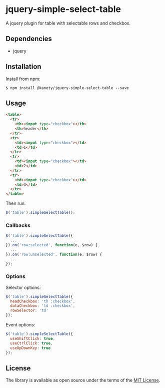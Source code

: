 # jquery-simple-select-table

A jquery plugin for table with selectable rows and checkbox.

## Dependencies

* jquery

## Installation

Install from npm:

    $ npm install @kanety/jquery-simple-select-table --save

## Usage

```html
<table>
  <tr>
    <th><input type="checkbox"></th>
    <th>header</th>
  </tr>
  <tr>
    <td><input type="checkbox"></td>
    <td>1</td>
  </tr>
  <tr>
    <td><input type="checkbox"></td>
    <td>2</td>
  </tr>
  <tr>
    <td><input type="checkbox"></td>
    <td>3</td>
  </tr>
</table>
```

Then run:

```javascript
$('table').simpleSelectTable();
```

### Callbacks

```javascript
$('table').simpleSelectTable({
  ...
}).on('row:selected', function(e, $row) {
  ...
}).on('row:unselected', function(e, $row) {
  ...
});
```

### Options

Selector options:

```javascript
$('table').simpleSelectTable({
  headCheckbox: 'th :checkbox',
  dataCheckbox: 'td :checkbox',
  rowSelector: 'td'
});
```

Event options:

```javascript
$('table').simpleSelectTable({
  useShiftClick: true,
  useCtrlClick: true,
  useUpDownKey: true
});
```

## License

The library is available as open source under the terms of the [MIT License](http://opensource.org/licenses/MIT).
